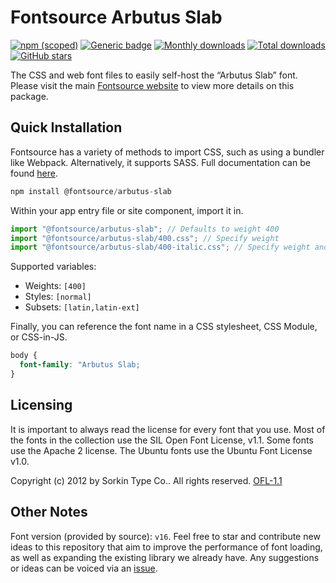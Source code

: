 # Fontsource Arbutus Slab

[![npm (scoped)](https://img.shields.io/npm/v/@fontsource/arbutus-slab?color=brightgreen)](https://www.npmjs.com/package/@fontsource/arbutus-slab) [![Generic badge](https://img.shields.io/badge/fontsource-passing-brightgreen)](https://github.com/fontsource/fontsource) [![Monthly downloads](https://badgen.net/npm/dm/@fontsource/arbutus-slab)](https://github.com/fontsource/fontsource) [![Total downloads](https://badgen.net/npm/dt/@fontsource/arbutus-slab)](https://github.com/fontsource/fontsource) [![GitHub stars](https://img.shields.io/github/stars/fontsource/fontsource.svg?style=social&label=Star)](https://github.com/fontsource/fontsource/stargazers)

The CSS and web font files to easily self-host the “Arbutus Slab” font. Please visit the main [Fontsource website](https://fontsource.org/fonts/arbutus-slab) to view more details on this package.

## Quick Installation

Fontsource has a variety of methods to import CSS, such as using a bundler like Webpack. Alternatively, it supports SASS. Full documentation can be found [here](https://fontsource.org/docs/introduction).

```javascript
npm install @fontsource/arbutus-slab
```

Within your app entry file or site component, import it in.

```javascript
import "@fontsource/arbutus-slab"; // Defaults to weight 400
import "@fontsource/arbutus-slab/400.css"; // Specify weight
import "@fontsource/arbutus-slab/400-italic.css"; // Specify weight and style

```

Supported variables:
- Weights: `[400]`
- Styles: `[normal]`
- Subsets: `[latin,latin-ext]`

Finally, you can reference the font name in a CSS stylesheet, CSS Module, or CSS-in-JS.

```css
body {
  font-family: "Arbutus Slab;
}
```

## Licensing
It is important to always read the license for every font that you use.
Most of the fonts in the collection use the SIL Open Font License, v1.1. Some fonts use the Apache 2 license. The Ubuntu fonts use the Ubuntu Font License v1.0.

Copyright (c) 2012 by Sorkin Type Co.. All rights reserved.
[OFL-1.1](http://scripts.sil.org/OFL)

## Other Notes
Font version (provided by source): `v16`.
Feel free to star and contribute new ideas to this repository that aim to improve the performance of font loading, as well as expanding the existing library we already have. Any suggestions or ideas can be voiced via an [issue](https://github.com/fontsource/fontsource/issues).